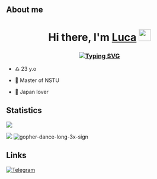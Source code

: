 ## About me
<h1 align="center">Hi there, I'm <a href="https://github.com/lumorow/" target="_blank">Luca</a> 
<img src="https://github.com/blackcater/blackcater/raw/main/images/Hi.gif" height="32"/></h1>
<h3 align="center"><a href="https://git.io/typing-svg"><img src="https://readme-typing-svg.herokuapp.com?font=Lilita+One&pause=1000&lines=I'm+a+begginer+Golang+Software+developer" alt="Typing SVG" /></a></h3>
           
- ♎ 23 y.o 

- 🔭 Master of NSTU
- 👺 Japan lover


## Statistics
![](http://github-profile-summary-cards.vercel.app/api/cards/profile-details?username=lumorow&theme=tokyonight)

![](http://github-profile-summary-cards.vercel.app/api/cards/repos-per-language?username=lumorow&theme=dracula) ![gopher-dance-long-3x-sign](https://user-images.githubusercontent.com/71555067/217054243-0253fb0c-a9a0-4985-af04-2332d1a1478d.gif)




## Links

[![Telegram](https://img.shields.io/badge/-Telegram-090909?style=for-the-badge&logo=telegram&logoColor=27A0D9)](https://t.me/lumorow)
